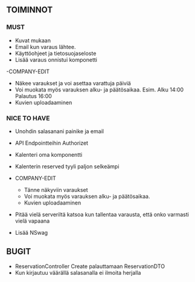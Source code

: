 ## TOIMINNOT
 ### MUST
- Kuvat mukaan
- Email kun varaus lähtee.
- Käyttöohjeet ja tietosuojaseloste
- Lisää varaus onnistui komponetti

-COMPANY-EDIT
   - Näkee varaukset ja voi asettaa varattuja päiviä
   - Voi muokata myös varauksen alku- ja päätösaikaa. Esim. Alku 14:00 Palautus 16:00
   - Kuvien uploadaaminen

### NICE TO HAVE
- Unohdin salasanani painike ja email
- API Endpointteihin Authorizet
- Kalenteri oma komponentti
- Kalenterin reserved tyyli paljon selkeämpi

 - COMPANY-EDIT
   - Tänne näkyviin varaukset
   - Voi muokata myös varauksen alku- ja päätösaikaa.
   - Kuvien uploadaaminen

- Pitää vielä serveriltä katsoa kun tallentaa varausta, että onko varmasti vielä vapaana
- Lisää NSwag


## BUGIT 
- ReservationController Create palauttamaan ReservationDTO
- Kun kirjautuu väärällä salasanalla ei ilmoita herjalla